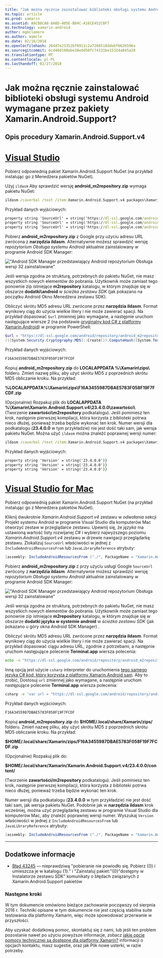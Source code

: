 ```yaml
---
title: "Jak można ręcznie zainstalować biblioteki obsługi systemu Android wymagane przez pakiety Xamarin.Android.Support?"
ms.topic: article
ms.prod: xamarin
ms.assetid: A9CB8CA8-8A6D-405E-B84C-A16CE452C0F7
ms.technology: xamarin-android
author: mgmclemore
ms.author: mamcle
ms.date: 02/16/2018
ms.openlocfilehash: 26dd7e23352bf0911c2a7268518ddebf6626596a
ms.sourcegitcommit: 6cd40d190abe38edd50fc74331be15324a845a28
ms.translationtype: MT
ms.contentlocale: pl-PL
ms.lasthandoff: 02/27/2018
---
```

# <a name="how-can-i-manually-install-the-android-support-libraries-required-by-the-xamarinandroidsupport-packages"></a>Jak można ręcznie zainstalować biblioteki obsługi systemu Android wymagane przez pakiety Xamarin.Android.Support?

## <a name="example-steps-for-xamarinandroidsupportv4"></a>Opis procedury Xamarin.Android.Support.v4 

# <a name="visual-studiotabvswin"></a>[Visual Studio](#tab/vswin)

Pobierz odpowiednią pakiet Xamarin.Android.Support NuGet (na przykład instalując go z Menedżera pakietów NuGet).

Użyj `ildasm` Aby sprawdzić wersję **android_m2repository.zip** wymaga pakietu NuGet:

```cmd
ildasm /caverbal /text /item:Xamarin.Android.Support.v4 packages\Xamarin.Android.Support.v4.23.4.0.1\lib\MonoAndroid403\Xamarin.Android.Support.v4.dll | findstr SourceUrl
```
Przykład danych wyjściowych:

```cmd
property string 'SourceUrl' = string('https://dl-ssl.google.com/android/repository/android_m2repository_r32.zip')
property string 'SourceUrl' = string('https://dl-ssl.google.com/android/repository/android_m2repository_r32.zip')
property string 'SourceUrl' = string('https://dl-ssl.google.com/android/repository/android_m2repository_r32.zip')
```

Pobierz **android\_m2repository.zip** z Google przy użyciu adresu URL zwrócona z **narzędzia ildasm**. Alternatywnie możesz sprawdzić wersję _repozytorium Obsługa systemu Android_ aktualnie zainstalowany w programie Android SDK Manager:

!["Android SDK Manager przedstawiający Android repozytorium Obsługa wersji 32 zainstalowane"](install-android-support-library-images/sdk-extras.png)

Jeśli wersja zgodna ze strukturą, potrzebnych do pakietu NuGet, nie masz wszystkich nowych elementów do pobrania. Użytkownik może zamiast tego ponownie zip istniejące **m2repository** katalogu, w którym znajduje się w obszarze **dodatki\\android** w _ścieżka zestawu SDK_ (jak pokazano na początku Android Okno Menedżera zestawu SDK).

Obliczyć skrótu MD5 adresu URL zwrócone przez **narzędzia ildasm**. Format wynikowy ciąg do użycia wielkie litery i nie może zawierać spacji. Na przykład dopasować `$url` zmiennej jako wymagane, a następnie uruchom następujące wiersze 2 (na podstawie [oryginalny kod C# z platformy Xamarin.Android](https://github.com/xamarin/xamarin-android/blob/8e8a4dd90f26eb39172876cc52181b6639e20524/src/Xamarin.Android.Build.Tasks/Tasks/GetAdditionalResourcesFromAssemblies.cs#L208)) w programie PowerShell:

```powershell
$url = "https://dl-ssl.google.com/android/repository/android_m2repository_r32.zip"
(([System.Security.Cryptography.MD5]::Create()).ComputeHash([System.Text.Encoding]::UTF8.GetBytes($url)) | %{ $_.ToString("X02") }) -join ""
```
Przykład danych wyjściowych:

```powershell
F16A3455987DBAE5783F058F19F7FCDF
```

Kopiuj **android\_m2repository.zip** do **LOCALAPPDATA %\\Xamarin\\zips\\**  folderu. Zmień nazwę pliku, aby użyć skrótu MD5 z poprzednich skrótu MD5 obliczanie kroku. Na przykład:

**%LOCALAPPDATA%\\Xamarin\\zips\\F16A3455987DBAE5783F058F19F7FCDF.zip**

(Opcjonalnie) Rozpakuj plik do **LOCALAPPDATA %\\Xamarin\\Xamarin.Android.Support.v4\\23.4.0.0\\zawartości\\**  (Tworzenie **zawartości\\m2repository** podkatalogu). Jeśli pominiesz ten krok, następnie pierwszej kompilacji, która korzysta z biblioteki potrwa nieco dłużej, ponieważ trzeba będzie wykonać ten krok.
Numer wersji dla podkatalogu (**23.4.0.0** w tym przykładzie) nie jest dość taki sam, jak wersja pakietu NuGet. Można użyć `ildasm` można znaleźć poprawnej wersji numer:

```cmd
ildasm /caverbal /text /item:Xamarin.Android.Support.v4 packages\Xamarin.Android.Support.v4.23.4.0.1\lib\MonoAndroid403\Xamarin.Android.Support.v4.dll | findstr /C:"string 'Version'"
```
Przykład danych wyjściowych:

```cmd
property string 'Version' = string('23.4.0.0')}
property string 'Version' = string('23.4.0.0')}
property string 'Version' = string('23.4.0.0')}
```

# <a name="visual-studio-for-mactabvsmac"></a>[Visual Studio for Mac](#tab/vsmac)

Pobierz odpowiednią pakiet Xamarin.Android.Support NuGet (na przykład instalując go z Menedżera pakietów NuGet).

Kliknij dwukrotnie _Xamarin.Android.Support.v4_ zestawu w _odwołania_ sekcji Projekt systemu Android w programie Visual Studio dla komputerów Mac otworzyć zestaw w przeglądarce zestawu. Upewnij się, że _języka_ ma ustawioną wartość listy rozwijanej _C#_ i wybierz najwyższego poziomu _Xamarin.Android.Support.v4_ zestawu w drzewie nawigacji przeglądarkę zestawu. Zlokalizuj `SourceUrl` właściwości w jednej z `IncludeAndroidResourcesFrom` lub `JavaLibraryReference` atrybuty:

```csharp
[assembly: IncludeAndroidResourcesFrom ("./", PackageName = "Xamarin.Android.Support.v4", SourceUrl = "https://dl-ssl.google.com/android/repository/android_m2repository_r32.zip", EmbeddedArchive = "m2repository/com/android/support/support-v4/23.4.0/support-v4-23.4.0.aar", Version = "23.4.0.0")]
```

Pobierz **android\_m2repository.zip** z przy użyciu usługi Google `SourceUrl` zwrócony z **narzędzia ildasm**. Alternatywnie możesz sprawdzić wersję _repozytorium Obsługa systemu Android_ aktualnie zainstalowany w programie Android SDK Manager:

!["Android SDK Manager przedstawiający Android repozytorium Obsługa wersji 32 zainstalowane"](install-android-support-library-images/sdk-extras.png)

Jeśli wersja zgodna ze strukturą, potrzebnych do pakietu NuGet, nie masz wszystkich nowych elementów do pobrania. Użytkownik może zamiast tego ponownie zip istniejące **m2repository** katalogu, w którym znajduje się w obszarze **dodatki języka w systemie android** w _ścieżka zestawu SDK_ (jak pokazano u góry okna Android SDK Manager) .

Obliczyć skrótu MD5 adresu URL zwrócone przez **narzędzia ildasm**. Format wynikowy ciąg do użycia wielkie litery i nie może zawierać spacji. Na przykład dopasować ciągu adresu URL, zgodnie z potrzebami, a następnie uruchom następujące polecenie **Terminal.app** wiersza polecenia:

```bash
echo -n "https://dl-ssl.google.com/android/repository/android_m2repository_r32.zip" | md5 | tr '[:lower:]' '[:upper:]'
```

Inną opcją jest użycie `csharp` interpreter do uruchomienia [tego samego języka C# kod, który korzysta z platformy Xamarin.Android sam](https://github.com/xamarin/xamarin-android/blob/8e8a4dd90f26eb39172876cc52181b6639e20524/src/Xamarin.Android.Build.Tasks/Tasks/GetAdditionalResourcesFromAssemblies.cs#L208).
Aby to zrobić, Dostosuj `url` zmiennej jako wymagane, a następnie uruchom następujące polecenie **Terminal.app** wiersza polecenia:

```bash
csharp -e 'var url = "https://dl-ssl.google.com/android/repository/android_m2repository_r32.zip"; string.Concat((System.Security.Cryptography.MD5.Create().ComputeHash(System.Text.Encoding.UTF8.GetBytes(url))).Select(b => b.ToString("X02")))'
```
Przykład danych wyjściowych:

```bash
F16A3455987DBAE5783F058F19F7FCDF
```

Kopiuj **android\_m2repository.zip** do **$HOME/.local/share/Xamarin/zips/** folderu. Zmień nazwę pliku, aby użyć skrótu MD5 z poprzednich skrótu MD5 obliczanie kroku. Na przykład:

**$HOME/.local/share/Xamarin/zips/F16A3455987DBAE5783F058F19F7FCDF.zip**

(Opcjonalnie) Rozpakuj plik do: 

**$HOME/.local/share/Xamarin/Xamarin.Android.Support.v4/23.4.0.0/content/**

(Tworzenie **zawartości/m2repository** podkatalogu). Jeśli pominiesz ten krok, następnie pierwszej kompilacji, która korzysta z biblioteki potrwa nieco dłużej, ponieważ trzeba będzie wykonać ten krok.

Numer wersji dla podkatalogu (**23.4.0.0** w tym przykładzie) nie jest dość taki sam, jak wersja pakietu NuGet. Podobnie jak w **narzędzia ildasm** krok wcześniej, można użyć przeglądarkę zestawu w programie Visual Studio dla komputerów Mac, aby znaleźć poprawnej wersji numer. Wyszukaj `Version` właściwości w jednej z `IncludeAndroidResourcesFrom` lub `JavaLibraryReference` atrybuty:

```csharp
[assembly: IncludeAndroidResourcesFrom ("./", PackageName = "Xamarin.Android.Support.v4", SourceUrl = "https://dl-ssl.google.com/android/repository/android_m2repository_r32.zip", EmbeddedArchive = "m2repository/com/android/support/support-v4/23.4.0/support-v4-23.4.0.aar", Version = "23.4.0.0")]
```

-----


## <a name="additional-references"></a>Dodatkowe informacje

- [Błąd 43245](https://bugzilla.xamarin.com/show_bug.cgi?id=43245) — nieprawdziwą "pobieranie nie powiodło się. Pobierz {0} i umieszcza je w katalogu {1}." i "Zainstaluj pakiet:"{0}"dostępny w Instalatorze zestawu SDK" komunikaty o błędach związanych z Xamarin.Android.Support pakietów

### <a name="next-steps"></a>Następne kroki

W tym dokumencie omówiono bieżące zachowanie począwszy od sierpnia 2016 r. Techniki opisane w tym dokumencie nie jest częścią stabilna suite testowania dla platformy Xamarin, więc może spowodować przerwanie w przyszłości.

Aby uzyskać dodatkową pomoc, skontaktuj się z nami, lub jeśli ten problem pozostanie nawet po użyciu powyższe informacje, zobacz [jakie opcje pomocy technicznej są dostępne dla platformy Xamarin?](~/cross-platform/troubleshooting/support-options.md) informacji o opcjach kontaktu, masz sugestie, oraz jak Plik nowe usterki, w razie potrzeby.

